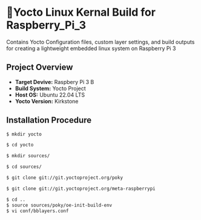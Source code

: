 # 🐧Yocto Linux Kernal Build for Raspberry_Pi_3
Contains Yocto Configuration files, custom layer settings, and build outputs for creating a lightweight embedded linux system on Raspberry Pi 3

## Project Overview
* **Target Devive:** Raspbery Pi 3 B
* **Build System:** Yocto Project
* **Host OS:** Ubuntu 22.04 LTS
* **Yocto Version:** Kirkstone
## Installation Procedure
```sh
$ mkdir yocto

$ cd yocto

$ mkdir sources/

$ cd sources/

$ git clone git://git.yoctoproject.org/poky

$ git clone git://git.yoctoproject.org/meta-raspberrypi

$ cd ..
$ source sources/poky/oe-init-build-env
$ vi conf/bblayers.conf

